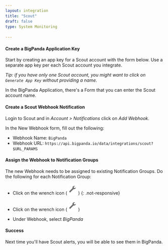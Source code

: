 ```yaml
---
layout: integration 
title: "Scout"
draft: false
type: System Monitoring

---
```


#### Create a BigPanda Application Key

Start by creating an app key for a Scout account with the form below. Use a separate app key per each Scout account you integrate. 

*Tip: if you have only one Scout account, you might want to click on `Generate App Key` without providing a name.*

<!-- app-only-start -->
<!-- include 'integrations/multiple/multiple' -->
<!-- app-only-end -->
<!-- docs-only-start -->

In the BigPanda Application, there's a Form that you can enter the Scout account name.

<!-- docs-only-end -->

<!-- section-separator -->
#### Create a Scout Webhook Notification  

Login to Scout and in *Account > Notifications* click on *Add Webhook*.  

In the New Webhook form, fill out the following:  

* Webhook Name: `BigPanda`
* Webhook URL: `https://api.bigpanda.io/data/integrations/scout?$URL_PARAMS`


<!-- section-separator -->
#### Assign the Webhook to Notification Groups

The new Webhook needs to be assigned to existing Notification Groups. Do the following for each Notification Group:

<!-- docs-only-start -->
* Click on the wrench icon (![media/wrench.png](/media/wrench.png)) 
{: .not-responsive}
<!-- docs-only-end -->
<!-- app-only-start -->
* Click on the wrench icon (![media/wrench.png](/media/wrench.png)) 
<!-- app-only-end -->


 
* Under Webhook, select *BigPanda*

<!-- section-separator -->

#### Success
Next time you'll have Scout alerts, you will be able to see them in BigPanda.
